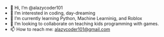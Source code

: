 - 👋 Hi, I’m @alazycoder101
- 👀 I’m interested in coding, day-dreaming
- 🌱 I’m currently learning Python, Machine Learninig, and Roblox
- 💞️ I’m looking to collaborate on teaching kids programming with games.
- 📫 How to reach me: alazycoder101@gmail.com

<!---
alazycoder101/alazycoder101 is a ✨ special ✨ repository because its `README.md` (this file) appears on your GitHub profile.
You can click the Preview link to take a look at your changes.
--->
